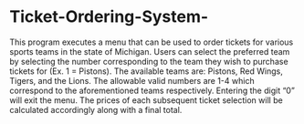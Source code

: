 # Ticket-Ordering-System-
This program executes a menu that can be used to order tickets for various sports teams in the state of Michigan. Users can select the preferred team by selecting the number corresponding to the team they wish to purchase tickets for (Ex. 1 = Pistons). The available teams are: Pistons, Red Wings, Tigers, and the Lions. The allowable valid numbers are 1-4 which correspond to the aforementioned teams respectively. Entering the digit “0” will exit the menu. The prices of each subsequent ticket selection will be calculated accordingly along with a final total. 
